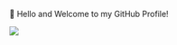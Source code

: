 👋 Hello and Welcome to my GitHub Profile!

![](https://img.shields.io/endpoint?label=currently&url=https://dev.discordprofiles.me/api/badge/status/680506811031355413?simple=true) 
